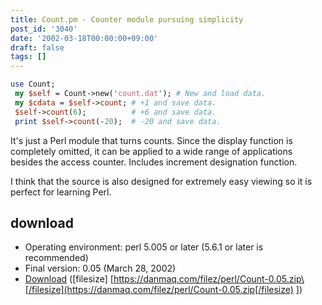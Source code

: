 ```yaml
---
title: Count.pm - Counter module pursuing simplicity
post_id: '3040'
date: '2002-03-18T00:00:00+09:00'
draft: false
tags: []
---
```


```Perl
use Count; 
 my $self = Count->new('count.dat'); # New and load data. 
 my $cdata = $self->count; # +1 and save data. 
 $self->count(6);          # +6 and save data. 
 print $self->count(-20);  # -20 and save data. 

```

It's just a Perl module that turns counts. Since the display function is completely omitted, it can be applied to a wide range of applications besides the access counter. Includes increment designation function.

I think that the source is also designed for extremely easy viewing so it is perfect for learning Perl.

## download

*   Operating environment: perl 5.005 or later (5.6.1 or later is recommended)
*   Final version: 0.05 (March 28, 2002)
*   [Download](/filez/perl/Count-0.05.zip) (\[filesize\] [https://danmaq.com/filez/perl/Count-0.05.zip\[/filesize](https://danmaq.com/filez/perl/Count-0.05.zip[/filesize) \])